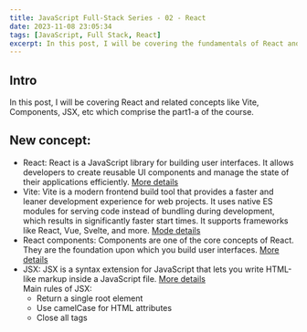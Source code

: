 ```yaml
---
title: JavaScript Full-Stack Series - 02 - React
date: 2023-11-08 23:05:34
tags: [JavaScript, Full Stack, React]
excerpt: In this post, I will be covering the fundamentals of React and related concepts like Vite, Components, JSX, etc which comprise the part1-a of the course...
---
```


## Intro

In this post, I will be covering React and related concepts like Vite, Components, JSX, etc which comprise the part1-a of the course.

## New concept:

- React: React is a JavaScript library for building user interfaces. It allows developers to create reusable UI components and manage the state of their applications efficiently. [More details](https://react.dev/)
- Vite: Vite is a modern frontend build tool that provides a faster and leaner development experience for web projects. It uses native ES modules for serving code instead of bundling during development, which results in significantly faster start times. It supports frameworks like React, Vue, Svelte, and more. [Mode details](https://vitejs.dev/)
- React components: Components are one of the core concepts of React. They are the foundation upon which you build user interfaces. [More details](https://react.dev/learn/your-first-component)
- JSX: JSX is a syntax extension for JavaScript that lets you write HTML-like markup inside a JavaScript file. [More details](https://react.dev/learn/writing-markup-with-jsx)<br />
Main rules of JSX:
    - Return a single root element
    - Use camelCase for HTML attributes
    - Close all tags
<br />
